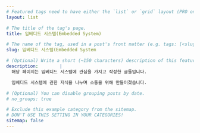 ```yaml
---
# Featured tags need to have either the `list` or `grid` layout (PRO only).
layout: list

# The title of the tag's page.
title: 임베디드 시스템(Embedded System)

# The name of the tag, used in a post's front matter (e.g. tags: [<slug>]).
slug: 임베디드 시스템(Embedded System

# (Optional) Write a short (~150 characters) description of this featured tag.
description:        |
  해당 페이지는 임베디드 시스템에 관심을 가지고 작성한 글들입니다. 

  임베디드 시스템에 관한 지식을 나누며 소통을 위해 만들어졌습니다.

# (Optional) You can disable grouping posts by date.
# no_groups: true

# Exclude this example category from the sitemap.
# DON'T USE THIS SETTING IN YOUR CATEGORIES!
sitemap: false
---
```


